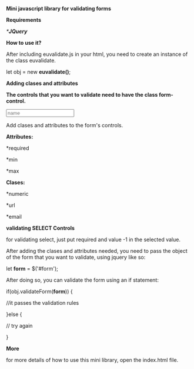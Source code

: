 **Mini javascript library for validating forms**

**Requirements**

_***JQuery**_ 

**How to use it?**

After including euvalidate.js in your html, 
you need to create an instance of the class euvalidate.

let obj = new **euvalidate()**;

**Adding clases and attributes**

**The controls that you want to validate need to have the class form-control.**

<input class="form-control" required placeholder="name">

Add clases and attributes to the form's controls.

**Attributes:**

*required

*min

*max


**Clases:**

*numeric

*url

*email

**validating SELECT Controls**

for validating select, just put required and value -1 in the selected value.

After adding the clases and attributes needed, you need to pass the object of the form that 
you want to validate, using jquery like so:

let **form**  = $('#form');

After doing so, you can validate the form using an if statement:

if(obj.validateForm(**form**))
{

  //it passes the validation rules
  
}else
{

   // try again

}

**More**

for more details of how to use this mini library, 
open the index.html file.